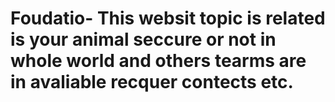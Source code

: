 # Foudatio-  This websit topic is related is your animal seccure or not in whole world and others tearms are in avaliable recquer contects etc.
